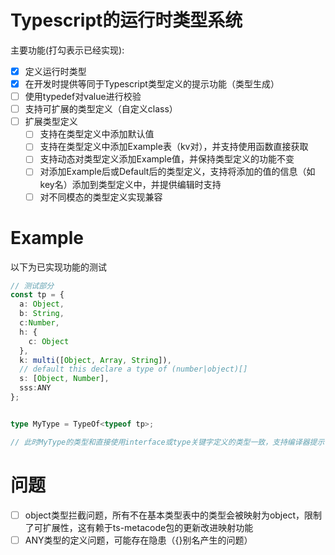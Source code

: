 # Typescript的运行时类型系统
主要功能(打勾表示已经实现):
- [x] 定义运行时类型
- [x] 在开发时提供等同于Typescript类型定义的提示功能（类型生成）
- [ ] 使用typedef对value进行校验
- [ ] 支持可扩展的类型定义（自定义class）
- [ ] 扩展类型定义
   - [ ] 支持在类型定义中添加默认值
   - [ ] 支持在类型定义中添加Example表（kv对），并支持使用函数直接获取
   - [ ] 支持动态对类型定义添加Example值，并保持类型定义的功能不变
   - [ ] 对添加Example后或Default后的类型定义，支持将添加的值的信息（如key名）添加到类型定义中，并提供编辑时支持
   - [ ] 对不同模态的类型定义实现兼容
# Example
以下为已实现功能的测试
```ts
// 测试部分
const tp = {
  a: Object,
  b: String,
  c:Number,
  h: {
    c: Object
  },
  k: multi([Object, Array, String]),
  // default this declare a type of (number|object)[]
  s: [Object, Number],
  sss:ANY
};


type MyType = TypeOf<typeof tp>;

// 此时MyType的类型和直接使用interface或type关键字定义的类型一致，支持编译器提示
```

# 问题
- [ ] object类型拦截问题，所有不在基本类型表中的类型会被映射为object，限制了可扩展性，这有赖于ts-metacode包的更新改进映射功能
- [ ] ANY类型的定义问题，可能存在隐患（{}别名产生的问题）